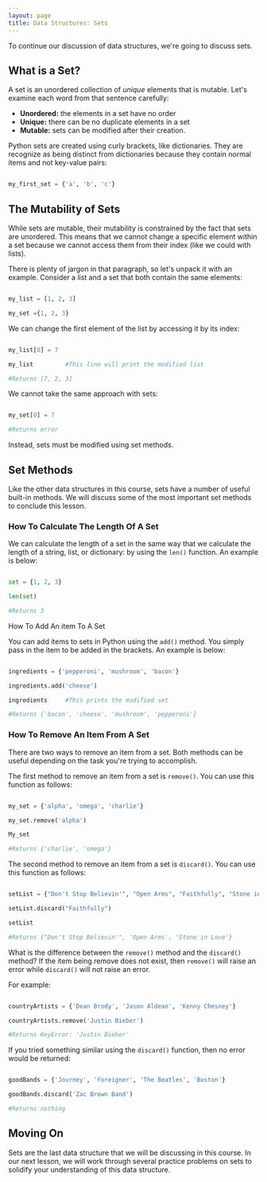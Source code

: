 ```yaml
---
layout: page
title: Data Structures: Sets
---
```


To continue our discussion of data structures, we're going to discuss sets. 


## What is a Set?

A set is an unordered collection of _unique_ elements that is mutable. Let's examine each word from that sentence carefully:



*   **Unordered:** the elements in a set have no order
*   **Unique:** there can be no duplicate elements in a set
*   **Mutable:** sets can be modified after their creation. 

Python sets are created using curly brackets, like dictionaries. They are recognize as being distinct from dictionaries because they contain normal items and not key-value pairs:

```python

my_first_set = {'a', 'b', 'c'}

```


## The Mutability of Sets

While sets are mutable, their mutability is constrained by the fact that sets are unordered. This means that we cannot change a specific element within a set because we cannot access them from their index (like we could with lists).

There is plenty of jargon in that paragraph, so let's unpack it with an example. Consider a list and a set that both contain the same elements:

```python

my_list = [1, 2, 3]

my_set ={1, 2, 3}

```

We can change the first element of the list by accessing it by its index:

```python

my_list[0] = 7

my_list			#This line will print the modified list

#Returns [7, 2, 3]

```

We cannot take the same approach with sets:

```python

my_set[0] = 7

#Returns error

```

Instead, sets must be modified using set methods.


## Set Methods

Like the other data structures in this course, sets have a number of useful built-in methods. We will discuss some of the most important set methods to conclude this lesson.


### How To Calculate The Length Of A Set

We can calculate the length of a set in the same way that we calculate the length of a string, list, or dictionary: by using the `len()` function. An example is below:

```python

set = {1, 2, 3}

len(set)

#Returns 3

```

How To Add An item To A Set

You can add items to sets in Python using the `add()` method. You simply pass in the item to be added in the brackets. An example is below:

```python

ingredients = {'pepperoni', 'mushroom', 'bacon'}

ingredients.add('cheese')

ingredients		#This prints the modified set

#Returns {'bacon', 'cheese', 'mushroom', 'pepperoni'}

```


### How To Remove An Item From A Set 

There are two ways to remove an item from a set. Both methods can be useful depending on the task you're trying to accomplish.

The first method to remove an item from a set is `remove()`. You can use this function as follows:

```python

my_set = {'alpha', 'omega', 'charlie'}

my_set.remove('alpha')

My_set

#Returns {'charlie', 'omega'}

```

The second method to remove an item from a set is `discard()`. You can use this function as follows:

```python

setList = {"Don't Stop Believin'", "Open Arms", "Faithfully", "Stone in Love"}

setList.discard("Faithfully")

setList

#Returns {"Don't Stop Believin'", 'Open Arms', 'Stone in Love'}

```

What is the difference between the `remove()` method and the `discard()` method? If the item being remove does not exist, then `remove()` will raise an error while `discard()` will not raise an error. 

For example:

```python

countryArtists = {'Dean Brody', 'Jason Aldean', 'Kenny Chesney'}

countryArtists.remove('Justin Bieber')

#Returns KeyError: 'Justin Bieber'

```

If you tried something similar using the `discard()` function, then no error would be returned:

```python

goodBands = {'Journey', 'Foreigner', 'The Beatles', 'Boston'}

goodBands.discard('Zac Brown Band')

#Returns nothing

```


## Moving On

Sets are the last data structure that we will be discussing in this course. In our next lesson, we will work through several practice problems on sets to solidify your understanding of this data structure. 
